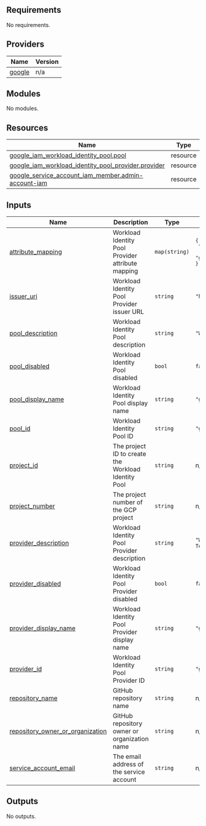 ## Requirements

No requirements.

## Providers

| Name | Version |
|------|---------|
| <a name="provider_google"></a> [google](#provider\_google) | n/a |

## Modules

No modules.

## Resources

| Name | Type |
|------|------|
| [google_iam_workload_identity_pool.pool](https://registry.terraform.io/providers/hashicorp/google/latest/docs/resources/iam_workload_identity_pool) | resource |
| [google_iam_workload_identity_pool_provider.provider](https://registry.terraform.io/providers/hashicorp/google/latest/docs/resources/iam_workload_identity_pool_provider) | resource |
| [google_service_account_iam_member.admin-account-iam](https://registry.terraform.io/providers/hashicorp/google/latest/docs/resources/service_account_iam_member) | resource |

## Inputs

| Name | Description | Type | Default | Required |
|------|-------------|------|---------|:--------:|
| <a name="input_attribute_mapping"></a> [attribute\_mapping](#input\_attribute\_mapping) | Workload Identity Pool Provider attribute mapping | `map(string)` | <pre>{<br/>  "attribute.repository": "assertion.repository",<br/>  "google.subject": "assertion.sub"<br/>}</pre> | no |
| <a name="input_issuer_uri"></a> [issuer\_uri](#input\_issuer\_uri) | Workload Identity Pool Provider issuer URL | `string` | `"https://token.actions.githubusercontent.com"` | no |
| <a name="input_pool_description"></a> [pool\_description](#input\_pool\_description) | Workload Identity Pool description | `string` | `"Workload Identity Pool managed by Terraform"` | no |
| <a name="input_pool_disabled"></a> [pool\_disabled](#input\_pool\_disabled) | Workload Identity Pool disabled | `bool` | `false` | no |
| <a name="input_pool_display_name"></a> [pool\_display\_name](#input\_pool\_display\_name) | Workload Identity Pool display name | `string` | `"github-pool"` | no |
| <a name="input_pool_id"></a> [pool\_id](#input\_pool\_id) | Workload Identity Pool ID | `string` | `"github-pool"` | no |
| <a name="input_project_id"></a> [project\_id](#input\_project\_id) | The project ID to create the Workload Identity Pool | `string` | n/a | yes |
| <a name="input_project_number"></a> [project\_number](#input\_project\_number) | The project number of the GCP project | `string` | n/a | yes |
| <a name="input_provider_description"></a> [provider\_description](#input\_provider\_description) | Workload Identity Pool Provider description | `string` | `"Workload Identity Pool Provider managed by Terraform"` | no |
| <a name="input_provider_disabled"></a> [provider\_disabled](#input\_provider\_disabled) | Workload Identity Pool Provider disabled | `bool` | `false` | no |
| <a name="input_provider_display_name"></a> [provider\_display\_name](#input\_provider\_display\_name) | Workload Identity Pool Provider display name | `string` | `"github-provider"` | no |
| <a name="input_provider_id"></a> [provider\_id](#input\_provider\_id) | Workload Identity Pool Provider ID | `string` | `"github-provider"` | no |
| <a name="input_repository_name"></a> [repository\_name](#input\_repository\_name) | GitHub repository name | `string` | n/a | yes |
| <a name="input_repository_owner_or_organization"></a> [repository\_owner\_or\_organization](#input\_repository\_owner\_or\_organization) | GitHub repository owner or organization name | `string` | n/a | yes |
| <a name="input_service_account_email"></a> [service\_account\_email](#input\_service\_account\_email) | The email address of the service account | `string` | n/a | yes |

## Outputs

No outputs.
